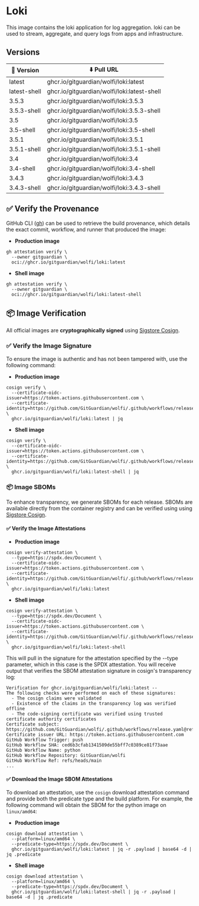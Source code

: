 # Loki

This image contains the loki application for log aggregation. loki can be used to stream, aggregate, and query logs from apps and infrastructure.

## Versions

| 📌 Version    | ⬇️ Pull URL                                  |
| ------------ | ------------------------------------------- |
| latest       | ghcr.io/gitguardian/wolfi/loki:latest       |
| latest-shell | ghcr.io/gitguardian/wolfi/loki:latest-shell |
| 3.5.3        | ghcr.io/gitguardian/wolfi/loki:3.5.3        |
| 3.5.3-shell  | ghcr.io/gitguardian/wolfi/loki:3.5.3-shell  |
| 3.5          | ghcr.io/gitguardian/wolfi/loki:3.5          |
| 3.5-shell    | ghcr.io/gitguardian/wolfi/loki:3.5-shell    |
| 3.5.1        | ghcr.io/gitguardian/wolfi/loki:3.5.1        |
| 3.5.1-shell  | ghcr.io/gitguardian/wolfi/loki:3.5.1-shell  |
| 3.4          | ghcr.io/gitguardian/wolfi/loki:3.4          |
| 3.4-shell    | ghcr.io/gitguardian/wolfi/loki:3.4-shell    |
| 3.4.3        | ghcr.io/gitguardian/wolfi/loki:3.4.3        |
| 3.4.3-shell  | ghcr.io/gitguardian/wolfi/loki:3.4.3-shell  |

## ✅ Verify the Provenance

GitHub CLI ([gh](https://cli.github.com/)) can be used to retrieve the build provenance, which details the exact commit, workflow, and runner that produced the image:

- **Production image**

```shell
gh attestation verify \
  --owner gitguardian \
  oci://ghcr.io/gitguardian/wolfi/loki:latest
```

- **Shell image**

```shell
gh attestation verify \
  --owner gitguardian \
  oci://ghcr.io/gitguardian/wolfi/loki:latest-shell
```

## 📦 **Image Verification**

All official images are **cryptographically signed** using [Sigstore Cosign](https://www.sigstore.dev/).

### ✅ Verify the Image Signature

To ensure the image is authentic and has not been tampered with, use the following command:

- **Production image**

```shell
cosign verify \
  --certificate-oidc-issuer=https://token.actions.githubusercontent.com \
  --certificate-identity=https://github.com/GitGuardian/wolfi/.github/workflows/release.yaml@refs/heads/main \
  ghcr.io/gitguardian/wolfi/loki:latest | jq
```

- **Shell image**

```shell
cosign verify \
  --certificate-oidc-issuer=https://token.actions.githubusercontent.com \
  --certificate-identity=https://github.com/GitGuardian/wolfi/.github/workflows/release.yaml@refs/heads/main \
  ghcr.io/gitguardian/wolfi/loki:latest-shell | jq
```

### 📦 **Image SBOMs**

To enhance transparency, we generate SBOMs for each release. SBOMs are available directly from the container registry
and can be verified using using [Sigstore Cosign](https://www.sigstore.dev/).

#### ✅ Verify the Image Attestations

- **Production image**

```shell
cosign verify-attestation \
  --type=https://spdx.dev/Document \
  --certificate-oidc-issuer=https://token.actions.githubusercontent.com \
  --certificate-identity=https://github.com/GitGuardian/wolfi/.github/workflows/release.yaml@refs/heads/main \
  ghcr.io/gitguardian/wolfi/loki:latest
```

- **Shell image**

```shell
cosign verify-attestation \
  --type=https://spdx.dev/Document \
  --certificate-oidc-issuer=https://token.actions.githubusercontent.com \
  --certificate-identity=https://github.com/GitGuardian/wolfi/.github/workflows/release.yaml@refs/heads/main \
  ghcr.io/gitguardian/wolfi/loki:latest-shell
```

This will pull in the signature for the attestation specified by the --type parameter, which in this case is the SPDX attestation. You will receive output that verifies the SBOM attestation signature in cosign's transparency log:

```shell
Verification for ghcr.io/gitguardian/wolfi/loki:latest --
The following checks were performed on each of these signatures:
  - The cosign claims were validated
  - Existence of the claims in the transparency log was verified offline
  - The code-signing certificate was verified using trusted certificate authority certificates
Certificate subject: https://github.com/GitGuardian/wolfi/.github/workflows/release.yaml@refs/heads/main
Certificate issuer URL: https://token.actions.githubusercontent.com
GitHub Workflow Trigger: push
GitHub Workflow SHA: ced6b3cfab1341509de55bff7c0389ce81f73aae
GitHub Workflow Name: python
GitHub Workflow Repository: GitGuardian/wolfi
GitHub Workflow Ref: refs/heads/main
...
```

#### ✅ Download the Image SBOM Attestations

To download an attestation, use the `cosign` download attestation command and provide both the predicate type and the build platform. For example, the following command will obtain the SBOM for the python image on `linux/amd64`:

- **Production image**

```shell
cosign download attestation \
  --platform=linux/amd64 \
  --predicate-type=https://spdx.dev/Document \
  ghcr.io/gitguardian/wolfi/loki:latest | jq -r .payload | base64 -d | jq .predicate
```

- **Shell image**

```shell
cosign download attestation \
  --platform=linux/amd64 \
  --predicate-type=https://spdx.dev/Document \
  ghcr.io/gitguardian/wolfi/loki:latest-shell | jq -r .payload | base64 -d | jq .predicate
```

